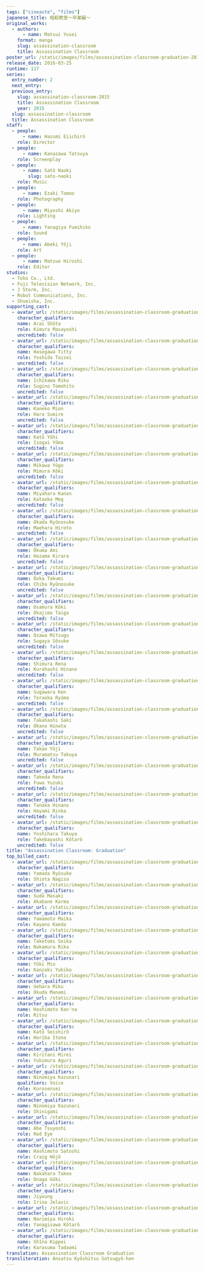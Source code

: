 ```yaml
---
tags: ["cineaste", "films"]
japanese_title: 暗殺教室〜卒業編〜
original_works:
  - authors:
      - name: Matsui Yusei
    format: manga
    slug: assassination-classroom
    title: Assassination Classroom
poster_url: /static/images/films/assassination-classroom-graduation-2016/posters/poster.webp
release_date: 2016-03-25
runtime: 117
series:
  entry_number: 2
  next_entry:
  previous_entry:
    slug: assassination-classroom-2015
    title: Assassination Classroom
    year: 2015
  slug: assassination-classroom
  title: Assassination Classroom
staff:
  - people:
      - name: Hasumi Eiichirô
    role: Director
  - people:
      - name: Kanazawa Tatsuya
    role: Screenplay
  - people:
      - name: Satô Naoki
        slug: sato-naoki
    role: Music
  - people:
      - name: Ezaki Tomoo
    role: Photography
  - people:
      - name: Miyoshi Akiyo
    role: Lighting
  - people:
      - name: Yanagiya Fumihiko
    role: Sound
  - people:
      - name: Abeki Yôji
    role: Art
  - people:
      - name: Matsuo Hiroshi
    role: Editor
studios:
  - Toho Co., Ltd.
  - Fuji Television Network, Inc.
  - J Storm, Inc.
  - Robot Communications, Inc.
  - Shueisha, Inc.
supporting_cast:
  - avatar_url: /static/images/films/assassination-classroom-graduation-2016/cast-avatars/shota-arai-0.webp
    character_qualifiers:
    name: Arai Shôta
    role: Kimura Masayoshi
    uncredited: false
  - avatar_url: /static/images/films/assassination-classroom-graduation-2016/cast-avatars/tity-hasegawa-0.webp
    character_qualifiers:
    name: Hasegawa Titty
    role: Yoshida Taisei
    uncredited: false
  - avatar_url: /static/images/films/assassination-classroom-graduation-2016/cast-avatars/riku-ichikawa-0.webp
    character_qualifiers:
    name: Ichikawa Riku
    role: Sugino Tomohito
    uncredited: false
  - avatar_url: /static/images/films/assassination-classroom-graduation-2016/cast-avatars/mion-kaneko-0.webp
    character_qualifiers:
    name: Kaneko Mion
    role: Hara Sumire
    uncredited: false
  - avatar_url: /static/images/films/assassination-classroom-graduation-2016/cast-avatars/yuhi-kato-0.webp
    character_qualifiers:
    name: Katô Yûhi
    role: Isogai Yûma
    uncredited: false
  - avatar_url: /static/images/films/assassination-classroom-graduation-2016/cast-avatars/yugo-mikawa-0.webp
    character_qualifiers:
    name: Mikawa Yûgo
    role: Mimura Kôki
    uncredited: false
  - avatar_url: /static/images/films/assassination-classroom-graduation-2016/cast-avatars/kanon-miyahara-0.webp
    character_qualifiers:
    name: Miyahara Kanon
    role: Kataoka Meg
    uncredited: false
  - avatar_url: /static/images/films/assassination-classroom-graduation-2016/cast-avatars/ryunosuke-okada-0.webp
    character_qualifiers:
    name: Okada Ryûnosuke
    role: Maehara Hiroto
    uncredited: false
  - avatar_url: /static/images/films/assassination-classroom-graduation-2016/cast-avatars/ami-okuma-0.webp
    character_qualifiers:
    name: Ôkuma Ami
    role: Hazama Kirara
    uncredited: false
  - avatar_url: /static/images/films/assassination-classroom-graduation-2016/cast-avatars/takumi-oka-0.webp
    character_qualifiers:
    name: Ôoka Takumi
    role: Chiba Ryûnosuke
    uncredited: false
  - avatar_url: /static/images/films/assassination-classroom-graduation-2016/cast-avatars/koki-osamura-0.webp
    character_qualifiers:
    name: Osamura Kôki
    role: Okajima Taiga
    uncredited: false
  - avatar_url: /static/images/films/assassination-classroom-graduation-2016/cast-avatars/mitsugu-ozawa-0.webp
    character_qualifiers:
    name: Ozawa Mitsugu
    role: Sugaya Sôsuke
    uncredited: false
  - avatar_url: /static/images/films/assassination-classroom-graduation-2016/cast-avatars/rena-shimura-0.webp
    character_qualifiers:
    name: Shimura Rena
    role: Kurahashi Hinano
    uncredited: false
  - avatar_url: /static/images/films/assassination-classroom-graduation-2016/cast-avatars/ken-sugawara-0.webp
    character_qualifiers:
    name: Sugawara Ken
    role: Teraoka Ryûma
    uncredited: false
  - avatar_url: /static/images/films/assassination-classroom-graduation-2016/cast-avatars/saki-takahashi-0.webp
    character_qualifiers:
    name: Takahashi Saki
    role: Okano Hinata
    uncredited: false
  - avatar_url: /static/images/films/assassination-classroom-graduation-2016/cast-avatars/yuji-takao-0.webp
    character_qualifiers:
    name: Takao Yûji
    role: Muramatsu Takuya
    uncredited: false
  - avatar_url: /static/images/films/assassination-classroom-graduation-2016/cast-avatars/rena-takeda-0.webp
    character_qualifiers:
    name: Takeda Rena
    role: Fuwa Yuzuki
    uncredited: false
  - avatar_url: /static/images/films/assassination-classroom-graduation-2016/cast-avatars/hinano-tanaka-0.webp
    character_qualifiers:
    name: Tanaka Hinano
    role: Hayami Rinka
    uncredited: false
  - avatar_url: /static/images/films/assassination-classroom-graduation-2016/cast-avatars/takuya-yoshihara-0.webp
    character_qualifiers:
    name: Yoshihara Takuya
    role: Takebayashi Kôtarô
    uncredited: false
title: "Assassination Classroom: Graduation"
top_billed_cast:
  - avatar_url: /static/images/films/assassination-classroom-graduation-2016/cast-avatars/ryosuke-yamada-0.webp
    character_qualifiers:
    name: Yamada Ryôsuke
    role: Shiota Nagisa
  - avatar_url: /static/images/films/assassination-classroom-graduation-2016/cast-avatars/masaki-suga-0.webp
    character_qualifiers:
    name: Suda Masaki
    role: Akabane Karma
  - avatar_url: /static/images/films/assassination-classroom-graduation-2016/cast-avatars/maika-yamamoto-0.webp
    character_qualifiers:
    name: Yamamoto Maika
    role: Kayano Kaeda
  - avatar_url: /static/images/films/assassination-classroom-graduation-2016/cast-avatars/seika-taketomi-0.webp
    character_qualifiers:
    name: Taketomi Seika
    role: Nakamura Rika
  - avatar_url: /static/images/films/assassination-classroom-graduation-2016/cast-avatars/mio-yuki-0.webp
    character_qualifiers:
    name: Yûki Mio
    role: Kanzaki Yukiko
  - avatar_url: /static/images/films/assassination-classroom-graduation-2016/cast-avatars/miku-uehara-0.webp
    character_qualifiers:
    name: Uehara Miku
    role: Okuda Manami
  - avatar_url: /static/images/films/assassination-classroom-graduation-2016/cast-avatars/kanna-hashimoto-0.webp
    character_qualifiers:
    name: Hashimoto Kan'na
    role: Ritsu
  - avatar_url: /static/images/films/assassination-classroom-graduation-2016/cast-avatars/seishiro-kato-0.webp
    character_qualifiers:
    name: Katô Seishirô
    role: Horiba Itona
  - avatar_url: /static/images/films/assassination-classroom-graduation-2016/cast-avatars/mirei-kiritani-0.webp
    character_qualifiers:
    name: Kiritani Mirei
    role: Yukimura Aguri
  - avatar_url: /static/images/films/assassination-classroom-graduation-2016/cast-avatars/kazunari-ninomiya-1.webp
    character_qualifiers:
    name: Ninomiya Kazunari
    qualifiers: Voice
    role: Korosensei
  - avatar_url: /static/images/films/assassination-classroom-graduation-2016/cast-avatars/kazunari-ninomiya-0.webp
    character_qualifiers:
    name: Ninomiya Kazunari
    role: Shinigami
  - avatar_url: /static/images/films/assassination-classroom-graduation-2016/cast-avatars/tsuyoshi-abe-0.webp
    character_qualifiers:
    name: Abe Tsuyoshi
    role: Red Eye
  - avatar_url: /static/images/films/assassination-classroom-graduation-2016/cast-avatars/satoshi-hashimoto-0.webp
    character_qualifiers:
    name: Hashimoto Satoshi
    role: Craig Hôjô
  - avatar_url: /static/images/films/assassination-classroom-graduation-2016/cast-avatars/takeo-nakahara-0.webp
    character_qualifiers:
    name: Nakahara Takeo
    role: Onaga Gôki
  - avatar_url: /static/images/films/assassination-classroom-graduation-2016/cast-avatars/jiyoung-0.webp
    character_qualifiers:
    name: Jiyoung
    role: Irina Jelavic
  - avatar_url: /static/images/films/assassination-classroom-graduation-2016/cast-avatars/hiroki-narimiya-0.webp
    character_qualifiers:
    name: Narimiya Hiroki
    role: Yanagisawa Kôtarô
  - avatar_url: /static/images/films/assassination-classroom-graduation-2016/cast-avatars/kippei-shiina-0.webp
    character_qualifiers:
    name: Shîna Kippei
    role: Karasuma Tadaomi
translation: Assassination Classroom Graduation
transliteration: Ansatsu Kyôshitsu Sotsugyô-hen
---
```

